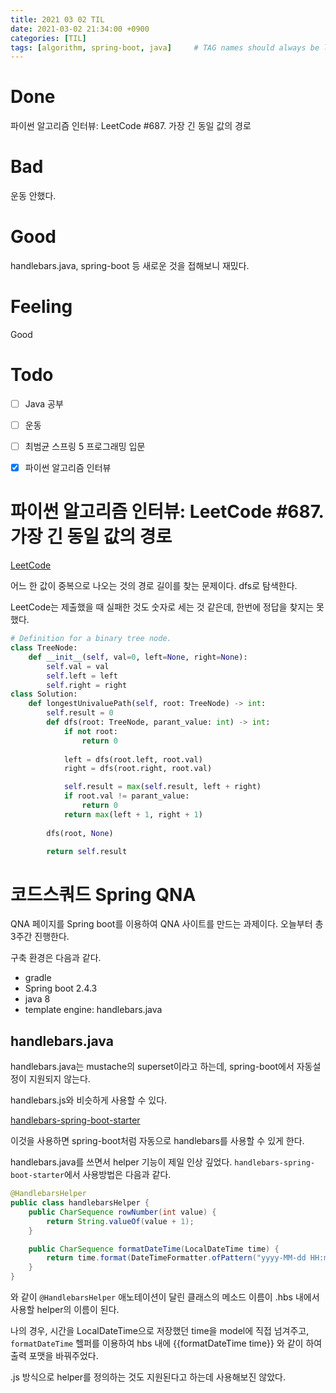 ```yaml
---
title: 2021 03 02 TIL
date: 2021-03-02 21:34:00 +0900
categories: [TIL]
tags: [algorithm, spring-boot, java]     # TAG names should always be lowercase
---
```


# Done

파이썬 알고리즘 인터뷰: LeetCode #687. 가장 긴 동일 값의 경로

# Bad

운동 안했다.

# Good

handlebars.java, spring-boot 등 새로운 것을 접해보니 재밌다.

# Feeling

Good

# Todo

- [ ] Java 공부
- [ ] 운동
- [ ] 최범균 스프링 5 프로그래밍 입문
- [x] 파이썬 알고리즘 인터뷰


# 파이썬 알고리즘 인터뷰: LeetCode #687. 가장 긴 동일 값의 경로

[LeetCode](https://leetcode.com/problems/longest-univalue-path/)

어느 한 값이 중복으로 나오는 것의 경로 길이를 찾는 문제이다. dfs로 탐색한다.

LeetCode는 제출했을 때 실패한 것도 숫자로 세는 것 같은데, 한번에 정답을 찾지는 못했다.

```python
# Definition for a binary tree node.
class TreeNode:
    def __init__(self, val=0, left=None, right=None):
        self.val = val
        self.left = left
        self.right = right
class Solution:
    def longestUnivaluePath(self, root: TreeNode) -> int:
        self.result = 0
        def dfs(root: TreeNode, parant_value: int) -> int:
            if not root:
                return 0
            
            left = dfs(root.left, root.val)
            right = dfs(root.right, root.val)

            self.result = max(self.result, left + right)
            if root.val != parant_value:
                return 0
            return max(left + 1, right + 1)
        
        dfs(root, None)

        return self.result

```

# 코드스쿼드 Spring QNA

QNA 페이지를 Spring boot를 이용하여 QNA 사이트를 만드는 과제이다. 오늘부터 총 3주간 진행한다.

구축 환경은 다음과 같다.

- gradle
- Spring boot 2.4.3
- java 8
- template engine: handlebars.java

## handlebars.java

handlebars.java는 mustache의 superset이라고 하는데, spring-boot에서 자동설정이 지원되지 않는다.

handlebars.js와 비슷하게 사용할 수 있다.

[handlebars-spring-boot-starter](https://github.com/allegro/handlebars-spring-boot-starter)

이것을 사용하면 spring-boot처럼 자동으로 handlebars를 사용할 수 있게 한다.

handlebars.java를 쓰면서 helper 기능이 제일 인상 깊었다. `handlebars-spring-boot-starter`에서 사용방법은 다음과 같다.

```java
@HandlebarsHelper
public class handlebarsHelper {
    public CharSequence rowNumber(int value) {
        return String.valueOf(value + 1);
    }

    public CharSequence formatDateTime(LocalDateTime time) {
        return time.format(DateTimeFormatter.ofPattern("yyyy-MM-dd HH:mm"));
    }
}

```

와 같이 `@HandlebarsHelper` 애노테이션이 달린 클래스의 메소드 이름이 .hbs 내에서 사용할 helper의 이름이 된다.

나의 경우, 시간을 LocalDateTime으로 저장했던 time을 model에 직접 넘겨주고, `formatDateTime` 헬퍼를 이용하여 hbs 내에 {{formatDateTime time}} 와 같이 하여 출력 포맷을 바꿔주었다.

.js 방식으로 helper를 정의하는 것도 지원된다고 하는데 사용해보진 않았다.
